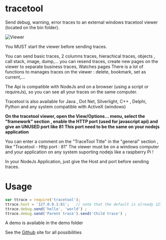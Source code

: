 # tracetool

Send debug, warning, error traces to an external windows tracetool viewer (located on the bin folder). 

<img alt="Viewer" src="https://raw.githubusercontent.com/capslock66/Tracetool/master/Server1.jpg">

You MUST start the viewer before sending traces.

You can send basic traces, 2 columns traces, hierachical traces, objects , call stack, image, dump,...
you can resend traces, create new pages on the viewer to separate business traces, Watches pages
There is a lot of functions to manages traces on the viewer : delete, bookmark, set as current,...

The Api is compatible with NodeJs and on a browser (using a script or requireJs), so you can see all your traces on the same computer.

Tracetool is also available for Java , Dot Net, Silverlight, C++ , Delphi, Python and any system compatible with ActiveX (windows)

**On the tracetool viewer, open the View/Options... menu, select the "framework" section , enable the HTTP port (used for javascript api) and give an UNUSED port like 81**
**This port need to be the same on your nodejs application**

You can enter a comment on the "TraceTool Title" in the "general" section , like "Tracetool - Http port : 81"
The viewer must be on a windows computer and your application on any system suporting nodejs like a raspberry Pi !

In your NodeJs Application, just give the Host and port before sending traces.

# Usage

```javascript
var ttrace = require('tracetool');
ttrace.host = '127.0.0.1:81';   // note that the default is already 127.0.0.1:81
ttrace.debug.send('hello', 'world') ;
ttrace.debug.send('Parent trace').send('Child trace') ;
```

A demo is available in the demo folder

See the [Github](https://github.com/capslock66/Tracetool) site for all possibilities


